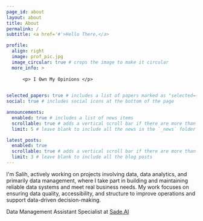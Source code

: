 ```yaml
---
page_id: about
layout: about
title: About
permalink: /
subtitle: <a href='#'>Hello There,</a>

profile:
  align: right
  image: prof_pic.jpg
  image_circular: true # crops the image to make it circular
  more_info: >
    
      <p> I Own My Opinions </p>
    

selected_papers: true # includes a list of papers marked as "selected={true}"
social: true # includes social icons at the bottom of the page

announcements:
  enabled: true # includes a list of news items
  scrollable: true # adds a vertical scroll bar if there are more than 3 news items
  limit: 5 # leave blank to include all the news in the `_news` folder

latest_posts:
  enabled: true
  scrollable: true # adds a vertical scroll bar if there are more than 3 new posts items
  limit: 3 # leave blank to include all the blog posts
---
```


I'm Salih, actively working on projects involving data, data analytics, and primarily data management, where I take part in building and maintaining reliable data systems and meet real business needs. My work focuses on ensuring data quality, accessibility, and structure to improve operations and support data-driven decision-making.

Data Management Assistant Specialist at <a href='https://www.sade.ai'>Sade.AI</a>
